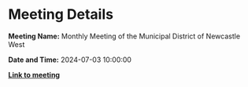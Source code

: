# Meeting Details

**Meeting Name:** Monthly Meeting of the Municipal District of Newcastle West

**Date and Time:** 2024-07-03 10:00:00

**<a href="https://www.limerick.ie/council/whats-on/monthly-meeting-of-the-municipal-district-of-newcastle-west-15" target="_blank">Link to meeting</a>**
